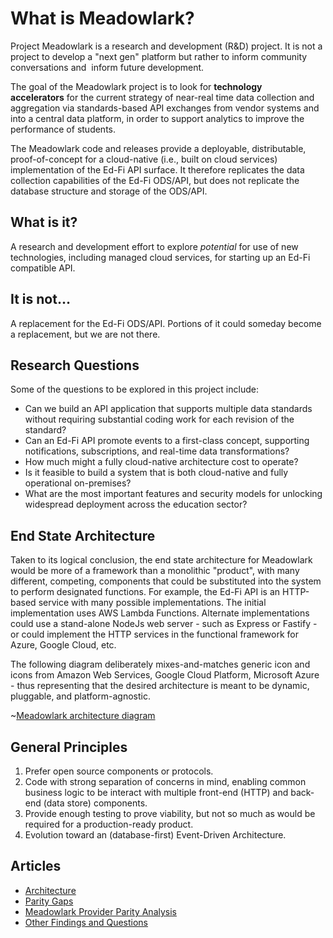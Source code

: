 # What is Meadowlark?

Project Meadowlark is a research and development (R&D) project. It is not a project to develop a "next gen" platform but rather to inform community conversations and  inform future development.

The goal of the Meadowlark project is to look for **technology accelerators** for the current strategy of near-real time data collection and aggregation via standards-based API exchanges from vendor systems and into a central data platform, in order to support analytics to improve the performance of students.

The Meadowlark code and releases provide a deployable, distributable, proof-of-concept for a cloud-native (i.e., built on cloud services) implementation of the Ed-Fi API surface. It therefore replicates the data collection capabilities of the Ed-Fi ODS/API, but does not replicate the database structure and storage of the ODS/API.

## What is it?

A research and development effort to explore *potential* for use of new technologies, including managed cloud services, for starting up an Ed-Fi compatible API.

## It is not…

A replacement for the Ed-Fi ODS/API. Portions of it could someday become a replacement, but we are not there.

## Research Questions

Some of the questions to be explored in this project include:

*   Can we build an API application that supports multiple data standards without requiring substantial coding work for each revision of the standard?
*   Can an Ed-Fi API promote events to a first-class concept, supporting notifications, subscriptions, and real-time data transformations?
*   How much might a fully cloud-native architecture cost to operate?
*   Is it feasible to build a system that is both cloud-native and fully operational on-premises?
*   What are the most important features and security models for unlocking widespread deployment across the education sector?

## End State Architecture

Taken to its logical conclusion, the end state architecture for Meadowlark would be more of a framework than a monolithic "product", with many different, competing, components that could be substituted into the system to perform designated functions. For example, the Ed-Fi API is an HTTP-based service with many possible implementations. The initial implementation uses AWS Lambda Functions. Alternate implementations could use a stand-alone NodeJs web server - such as Express or Fastify - or could implement the HTTP services in the functional framework for Azure, Google Cloud, etc.

The following diagram deliberately mixes-and-matches generic icon and icons from Amazon Web Services, Google Cloud Platform, Microsoft Azure - thus representing that the desired architecture is meant to be dynamic, pluggable, and platform-agnostic.

~[Meadowlark architecture diagram](../images/meadowlark-architecture.png)

## General Principles

1.  Prefer open source components or protocols.
2.  Code with strong separation of concerns in mind, enabling common business logic to be interact with multiple front-end (HTTP) and back-end (data store) components.
3.  Provide enough testing to prove viability, but not so much as would be required for a production-ready product.
4.  Evolution toward an (database-first) Event-Driven Architecture.

## Articles

* [Architecture](./ARCHITECTURE.md)
* [Parity Gaps](./PARITY-GAPS.md)
* [Meadowlark Provider Parity Analysis](./PROVIDER-PARITY.md)
* [Other Findings and Questions](./FINDINGS-AND-QUESTIONS.md)
